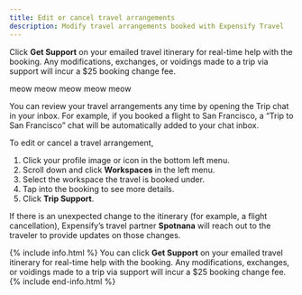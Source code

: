 ```yaml
---
title: Edit or cancel travel arrangements
description: Modify travel arrangements booked with Expensify Travel
---
```

<div id="expensify-classic" markdown="1">

Click **Get Support** on your emailed travel itinerary for real-time help with the booking. Any modifications, exchanges, or voidings made to a trip via support will incur a $25 booking change fee. 

</div>meow meow meow meow meow

<div id="new-expensify" markdown="1">
  
You can review your travel arrangements any time by opening the Trip chat in your inbox. For example, if you booked a flight to San Francisco, a “Trip to San Francisco” chat will be automatically added to your chat inbox.  

To edit or cancel a travel arrangement,
1. Click your profile image or icon in the bottom left menu. 
2. Scroll down and click **Workspaces** in the left menu. 
3. Select the workspace the travel is booked under.
4. Tap into the booking to see more details. 
5. Click **Trip Support**.

If there is an unexpected change to the itinerary (for example, a flight cancellation), Expensify’s travel partner **Spotnana** will reach out to the traveler to provide updates on those changes. 

{% include info.html %}
You can click **Get Support** on your emailed travel itinerary for real-time help with the booking. Any modifications, exchanges, or voidings made to a trip via support will incur a $25 booking change fee.
{% include end-info.html %}

</div>
